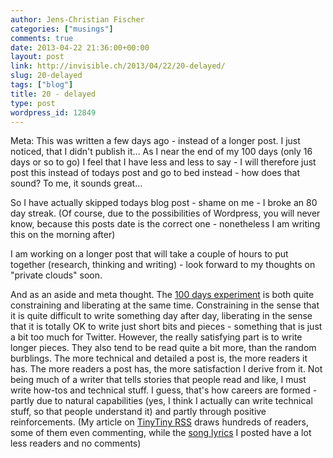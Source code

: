 ```yaml
---
author: Jens-Christian Fischer
categories: ["musings"]
comments: true
date: 2013-04-22 21:36:00+00:00
layout: post
link: http://invisible.ch/2013/04/22/20-delayed/
slug: 20-delayed
tags: ["blog"]
title: 20 - delayed
type: post
wordpress_id: 12849
---
```


Meta: This was written a few days ago - instead of a longer post. I just noticed, that I didn't publish it... As I near the end of my 100 days (only 16 days or so to go) I feel that I have less and less to say - I will therefore just post this instead of todays post and go to bed instead - how does that sound? To me, it sounds great...

So I have actually skipped todays blog post - shame on me - I broke an 80 day streak. (Of course, due to the possibilities of Wordpress, you will never know, because this posts date is the correct one - nonetheless I am writing this on the morning after)

I am working on a longer post that will take a couple of hours to put together (research, thinking and writing) - look forward to my thoughts on "private clouds" soon.

And as an aside and meta thought. The [100 days experiment](/2013/01/28/100-days/) is both quite constraining and liberating at the same time. Constraining in the sense that it is quite difficult to write something day after day, liberating in the sense that it is totally OK to write just short bits and pieces - something that is just a bit too much for Twitter. However, the really satisfying part is to write longer pieces. They also tend to be read quite a bit more, than the random burblings. The more technical and detailed a post is, the more readers it has. The more readers a post has, the more satisfaction I derive from it. Not being much of a writer that tells stories that people read and like, I must write how-tos and technical stuff. I guess, that's how careers are formed - partly due to natural capabilities (yes, I think I actually can write technical stuff, so that people understand it) and partly through positive reinforcements. (My article on [TinyTiny RSS](/2013/03/21/48-tiny-tiny-rss-on-synology/) draws hundreds of readers, some of them even commenting, while the [song lyrics](/2013/04/14/24-gray-days/) I posted have a lot less readers and no comments)
